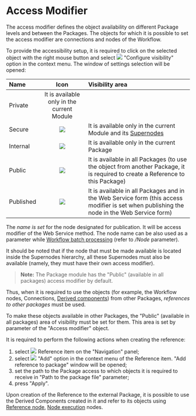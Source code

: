 # Access Modifier

The access modifier defines the object availability on different Package levels and between the Packages. The objects for which it is possible to set the access modifier are connections and nodes of the Workflow.

To provide the accessibility setup, it is required to click on the selected object with the right mouse button and select ![](../images/icons/toolbar-controls/access-rights_default.svg) "Configure visibility" option in the context menu. The window of settings selection will be opened:

| Name | Icon | Visibility area |
:----|:----:|:----
| Private | It is available only in the current Module |
| Secure | ![](../images/icons/controls/visibility_private_ex.svg) | It is available only in the current Module and its [Supernodes](../processors/control/submodel.md) |
| Internal | ![](../images/icons/controls/visibility_internal.svg) | It is available only in the current Package |
| Public | ![](../images/icons/controls/visibility_public.svg) | It is available in all Packages (to use the object from another Package, it is required to create a Reference to this Package) |
| Published | ![](../images/icons/controls/visibility_published.svg) | It is available in all Packages and in the Web Service form (this access modifier is set when publishing the node in the Web Service form) |

The *name is set* for the node designated for publication. It will be access modifier of the Web Service method. The node name can be also used as a parameter while [Workflow batch processing](./batchlauncher.md)
(refer to */Node* parameter).

It should be noted that if the node that must be made available is located inside the Supernodes hierarchy, all these Supernodes must also be available (namely, they must have their own access modifier).

> **Note:** The Package module has the "Public" (available in all packages) access modifier by default.

Thus, when it is required to use the objects (for example, the Workflow nodes, Connections, [Derived components](./derived-component.md)) from other Packages, *references to other packages* must be used.

To make these objects available in other Packages, the "Public" (available in all packages) area of visibility must be set for them. This area is set by parameter of the "Access modifier" object.

It is required to perform the following actions when creating the reference:

1. select ![](../images/icons/system_object_18/link_default.svg) Reference item on the "Navigation" panel;
2. select ![](../images/icons/app/node/ports/add/add_inactive_default.svg) "Add" option in the context menu of the Reference item. "Add reference to package" window will be opened;
3. set the path to the Package access to which objects it is required to receive in "Path to the package file" parameter;
4. press "Apply".

Upon creation of the Reference to the external Package, it is possible to use the Derived Components created in it and refer to its objects using [Reference node](../processors/control/unit-link.md), [Node execution](../processors/control/execute-node.md) nodes.
